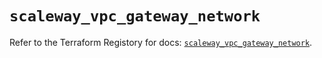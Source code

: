 # `scaleway_vpc_gateway_network`

Refer to the Terraform Registory for docs: [`scaleway_vpc_gateway_network`](https://registry.terraform.io/providers/scaleway/scaleway/2.28.0/docs/resources/vpc_gateway_network).
